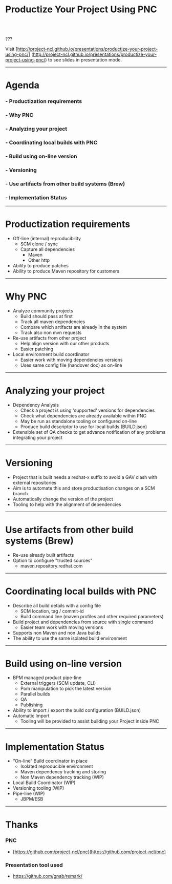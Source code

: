 Productize Your Project Using PNC
=================================
<br />


<br />


???

Visit [http://project-ncl.github.io/presentations/productize-your-project-using-pnc/] (http://project-ncl.github.io/presentations/productize-your-project-using-pnc/) to see slides in presentation mode.

---

Agenda
======

### - Productization requirements

### - Why PNC

### - Analyzing your project

### - Coordinating local builds with PNC

### - Build using on-line version

### - Versioning

### - Use artifacts from other build systems (Brew)

### - Implementation Status

---

Productization requirements
===========================
- Off-line (internal) reproducibility
    - SCM clone / sync
    - Capture all dependencies
        - Maven
        - Other http
- Ability to produce patches
- Ability to produce Maven repository for customers

---

Why PNC
=======
- Analyze community projects
    - Build should pass at first
    - Track all maven dependencies
    - Compare which artifacts are already in the system
    - Track also non mvn requests
- Re-use artifacts from other project
    - Help align version with our other products
    - Easier patching
- Local environment build coordinator
    - Easier work with moving dependencies versions
    - Uses same config file (handover doc) as on-line

---

Analyzing your project
======================
- Dependency Analysis
    - Check a project is using 'supported' versions for dependencies
    - Check what dependencies are already available within PNC
    - May be run as standalone tooling or configured on-line
    - Produce build descriptor to use for local builds (BUILD.json)
- Extensible set of QA checks to get advance notification of any problems integrating your project

---

Versioning
==========
- Project that is built needs a redhat-x suffix to avoid a GAV clash with external repositories
- Aim is to automate this and store productisation changes on a SCM branch
- Automatically change the version of the project
- Tooling to help with the alignment of dependencies

---

Use artifacts from other build systems (Brew)
=============================================
- Re-use already built artifacts
- Option to configure "trusted sources"
    - maven.repository.redhat.com

---

Coordinating local builds with PNC
==================================
- Describe all build details with a config file
    - SCM location, tag / commit-id
    - Build command line (maven profiles and other required parameters)
- Build project and dependencies from source with single command
    - Easier team work with moving versions
- Supports non Maven and non Java builds
- The ability to use the same isolated build environment

---

Build using on-line version
===========================
- BPM managed product pipe-line
    - External triggers (SCM update, CLI)
    - Pom manipulation to pick the latest version
    - Parallel builds
    - QA
    - Publishing
- Ability to import / export the build configuration (BUILD.json)
- Automatic Import
    - Tooling will be provided to assist building your Project inside PNC

---

Implementation Status
=====================
- “On-line” Build coordinator in place
    - Isolated reproducible environment
    - Maven dependency tracking and storing
    - Non Maven dependency tracking (WIP)
- Local Build Coordinator (WIP)
- Versioning tooling (WIP)
- Pipe-line (WIP)
    - JBPM/ESB

---


Thanks
======

### PNC
- [https://github.com/project-ncl/pnc](https://github.com/project-ncl/pnc)

### Presentation tool used
- https://github.com/gnab/remark/
